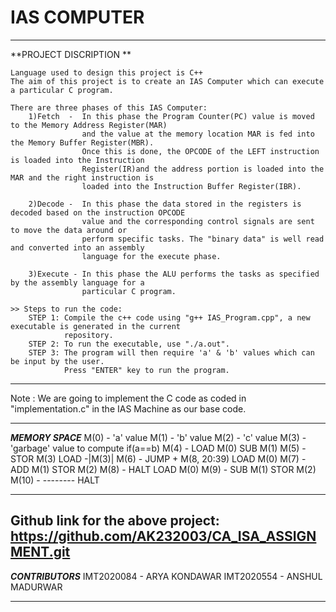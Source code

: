 # IAS COMPUTER

-------------------------------------------------------------------------------------

**PROJECT DISCRIPTION **
   
    Language used to design this project is C++
    The aim of this project is to create an IAS Computer which can execute a particular C program.

    There are three phases of this IAS Computer:
        1)Fetch  -  In this phase the Program Counter(PC) value is moved to the Memory Address Register(MAR)
                    and the value at the memory location MAR is fed into the Memory Buffer Register(MBR).
                    Once this is done, the OPCODE of the LEFT instruction is loaded into the Instruction 
                    Register(IR)and the address portion is loaded into the MAR and the right instruction is 
                    loaded into the Instruction Buffer Register(IBR).

        2)Decode -  In this phase the data stored in the registers is decoded based on the instruction OPCODE 
                    value and the corresponding control signals are sent to move the data around or 
                    perform specific tasks. The "binary data" is well read and converted into an assembly
                    language for the execute phase. 
        
        3)Execute - In this phase the ALU performs the tasks as specified by the assembly language for a 
                    particular C program.
    
    >> Steps to run the code:
        STEP 1: Compile the c++ code using "g++ IAS_Program.cpp", a new executable is generated in the current
                repository.
        STEP 2: To run the executable, use "./a.out".
        STEP 3: The program will then require 'a' & 'b' values which can be input by the user.
                Press "ENTER" key to run the program. 

-------------------------------------------------------------------------------------

Note : We are going to implement the C code as coded in "implementation.c" in the IAS Machine as our base code.

-------------------------------------------------------------------------------------

***MEMORY SPACE***
M(0)    -       'a' value
M(1)    -       'b' value
M(2)    -       'c' value
M(3)    -       'garbage' value to compute if(a==b)
M(4)    -       LOAD M(0)           SUB M(1)
M(5)    -       STOR M(3)           LOAD -|M(3)|
M(6)    -       JUMP + M(8, 20:39)  LOAD M(0)
M(7)    -       ADD M(1)            STOR M(2)
M(8)    -       HALT                LOAD M(0)
M(9)    -       SUB M(1)            STOR M(2)
M(10)   -       --------            HALT

-------------------------------------------------------------------------------------
**Github link for the above project**: https://github.com/AK232003/CA_ISA_ASSIGNMENT.git
-------------------------------------------------------------------------------------
***CONTRIBUTORS***
IMT2020084 - ARYA KONDAWAR
IMT2020554 - ANSHUL MADURWAR

-------------------------------------------------------------------------------------

